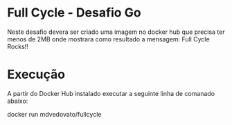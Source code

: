 # Full Cycle - Desafio Go
Neste desafio devera ser criado uma imagem no docker hub que precisa ter menos de 2MB onde mostrara como resultado a mensagem: Full Cycle Rocks!!

# Execução
A partir do Docker Hub instalado executar a seguinte linha de comanado abaixo:

docker run mdvedovato/fullcycle


